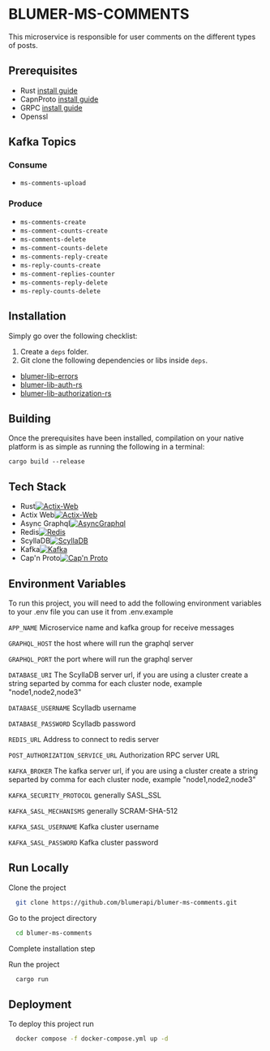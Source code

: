 # BLUMER-MS-COMMENTS

This microservice is responsible for user comments on the different types of posts.

## Prerequisites
- Rust [install guide](https://www.rust-lang.org/es/tools/install)
- CapnProto [install guide](https://capnproto.org/install.html)
- GRPC [install guide]()
- Openssl

## Kafka Topics
### Consume
- `ms-comments-upload`

### Produce
- `ms-comments-create`
- `ms-comment-counts-create`
- `ms-comments-delete`
- `ms-comment-counts-delete`
- `ms-comments-reply-create`
- `ms-reply-counts-create`
- `ms-comment-replies-counter`
- `ms-comments-reply-delete`
- `ms-reply-counts-delete`

## Installation

Simply go over the following checklist:

1. Create a `deps` folder.
2. Git clone the following dependencies or libs inside `deps`.
- [blumer-lib-errors](https://github.com/blumerapi/blumer-lib-errors)
- [blumer-lib-auth-rs](https://github.com/blumerapi/blumer-lib-auth-rs)
- [blumer-lib-authorization-rs](https://github.com/blumerapi/blumer-lib-authorization-rs)


## Building

Once the prerequisites have been installed, compilation on your native platform is as simple as running the following in a terminal:

```
cargo build --release
```
## Tech Stack

- Rust[![Actix-Web](https://avatars.githubusercontent.com/u/5430905?s=48&v=4)](https://github.com/rust-lang/rust)
- Actix Web[![Actix-Web](https://avatars.githubusercontent.com/u/32776943?s=48&v=4)](https://github.com/actix/actix-web)
- Async Graphql[![AsyncGraphql](https://avatars.githubusercontent.com/u/12972006?s=48&v=4)](https://github.com/async-graphql/async-graphql)
- Redis[![Redis](https://avatars.githubusercontent.com/u/1529926?s=48&v=4)](https://github.com/redis/redis)
- ScyllaDB[![ScyllaDB](https://avatars.githubusercontent.com/u/14364730?s=48&v=4)](https://github.com/scylladb/scylladb)
- Kafka[![Kafka](https://kafka.apache.org/logos/kafka_logo--simple.png)](https://github.com/apache/kafka)
- Cap'n Proto[![Cap'n Proto](https://avatars.githubusercontent.com/u/29186932?s=48&v=4)](https://github.com/capnproto)


## Environment Variables

To run this project, you will need to add the following environment variables to your .env file you can use it from .env.example

`APP_NAME` Microservice name and kafka group for receive messages 

`GRAPHQL_HOST` the host where will run the graphql server

`GRAPHQL_PORT` the port where will run the graphql server

`DATABASE_URI` The ScyllaDB server url, if you are using a cluster create a string separted by comma for each cluster node, example "node1,node2,node3"

`DATABASE_USERNAME` Scylladb username

`DATABASE_PASSWORD` Scylladb password

`REDIS_URL` Address to connect to redis server

`POST_AUTHORIZATION_SERVICE_URL` Authorization RPC server URL

`KAFKA_BROKER` The kafka server url, if you are using a cluster create a string separted by comma for each cluster node, example "node1,node2,node3"

`KAFKA_SECURITY_PROTOCOL` generally SASL_SSL

`KAFKA_SASL_MECHANISMS` generally SCRAM-SHA-512

`KAFKA_SASL_USERNAME` Kafka cluster username

`KAFKA_SASL_PASSWORD` Kafka cluster password


## Run Locally

Clone the project

```bash
  git clone https://github.com/blumerapi/blumer-ms-comments.git
```

Go to the project directory

```bash
  cd blumer-ms-comments
```

Complete installation step

Run the project

```bash
  cargo run
```


## Deployment

To deploy this project run

```bash
  docker compose -f docker-compose.yml up -d
```